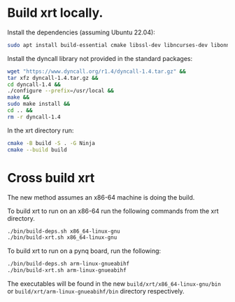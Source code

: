 # Build xrt locally.

Install the dependencies (assuming Ubuntu 22.04):

```bash
sudo apt install build-essential cmake libssl-dev libncurses-dev libonnx-dev libprotobuf-dev libreadline-dev ninja-build protobuf-compiler
```

Install the dyncall library not provided in the standard packages:

```bash
wget "https://www.dyncall.org/r1.4/dyncall-1.4.tar.gz" &&
tar xfz dyncall-1.4.tar.gz &&
cd dyncall-1.4 &&
./configure --prefix=/usr/local &&
make &&
sudo make install &&
cd .. &&
rm -r dyncall-1.4
```

In the xrt directory run:

```bash
cmake -B build -S . -G Ninja
cmake --build build
```

# Cross build xrt

The new method assumes an x86-64 machine is doing the build.

To build xrt to run on an x86-64 run the following commands from the xrt directory.

```bash
./bin/build-deps.sh x86_64-linux-gnu
./bin/build-xrt.sh x86_64-linux-gnu
```

To build xrt to run on a pynq board, run the following:

```bash
./bin/build-deps.sh arm-linux-gnueabihf
./bin/build-xrt.sh arm-linux-gnueabihf
```

The executables will be found in the new `build/xrt/x86_64-linux-gnu/bin` or
`build/xrt/arm-linux-gnueabihf/bin` directory respectively.
